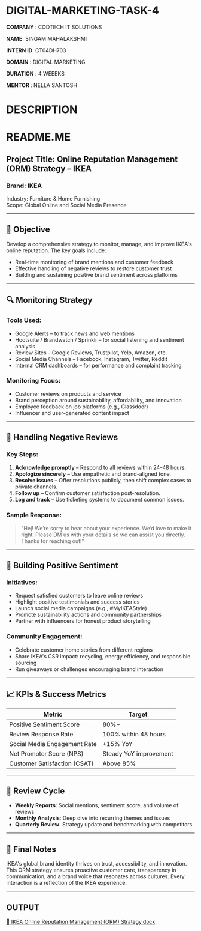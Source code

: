 # DIGITAL-MARKETING-TASK-4

**COMPANY** : CODTECH IT SOLUTIONS

**NAME**: SINGAM MAHALAKSHMI

**INTERN ID**: CT04DH703

**DOMAIN** : DIGITAL MARKETING 

**DURATION** : 4 WEEEKS 

**MENTOR** : NELLA SANTOSH

# DESCRIPTION

# README.ME

## Project Title: Online Reputation Management (ORM) Strategy – IKEA

### Brand: IKEA
Industry: Furniture & Home Furnishing  
Scope: Global Online and Social Media Presence

---

## 📌 Objective

Develop a comprehensive strategy to monitor, manage, and improve IKEA's online reputation. The key goals include:
- Real-time monitoring of brand mentions and customer feedback
- Effective handling of negative reviews to restore customer trust
- Building and sustaining positive brand sentiment across platforms

---

## 🔍 Monitoring Strategy

### Tools Used:
- Google Alerts – to track news and web mentions
- Hootsuite / Brandwatch / Sprinklr – for social listening and sentiment analysis
- Review Sites – Google Reviews, Trustpilot, Yelp, Amazon, etc.
- Social Media Channels – Facebook, Instagram, Twitter, Reddit
- Internal CRM dashboards – for performance and complaint tracking

### Monitoring Focus:
- Customer reviews on products and service
- Brand perception around sustainability, affordability, and innovation
- Employee feedback on job platforms (e.g., Glassdoor)
- Influencer and user-generated content impact

---

## 🚨 Handling Negative Reviews

### Key Steps:
1. **Acknowledge promptly** – Respond to all reviews within 24–48 hours.
2. **Apologize sincerely** – Use empathetic and brand-aligned tone.
3. **Resolve issues** – Offer resolutions publicly, then shift complex cases to private channels.
4. **Follow up** – Confirm customer satisfaction post-resolution.
5. **Log and track** – Use ticketing systems to document common issues.

### Sample Response:
> "Hej! We’re sorry to hear about your experience. We’d love to make it right. Please DM us with your details so we can assist you directly. Thanks for reaching out!"

---

## 💙 Building Positive Sentiment

### Initiatives:
- Request satisfied customers to leave online reviews
- Highlight positive testimonials and success stories
- Launch social media campaigns (e.g., #MyIKEAStyle)
- Promote sustainability actions and community partnerships
- Partner with influencers for honest product storytelling

### Community Engagement:
- Celebrate customer home stories from different regions
- Share IKEA's CSR impact: recycling, energy efficiency, and responsible sourcing
- Run giveaways or challenges encouraging brand interaction

---

## 📈 KPIs & Success Metrics

| Metric                        | Target                  |
|------------------------------|-------------------------|
| Positive Sentiment Score     | 80%+                    |
| Review Response Rate         | 100% within 48 hours    |
| Social Media Engagement Rate | +15% YoY                |
| Net Promoter Score (NPS)     | Steady YoY improvement  |
| Customer Satisfaction (CSAT) | Above 85%               |

---

## 🔁 Review Cycle

- **Weekly Reports**: Social mentions, sentiment score, and volume of reviews
- **Monthly Analysis**: Deep dive into recurring themes and issues
- **Quarterly Review**: Strategy update and benchmarking with competitors

---

## 📝 Final Notes

IKEA's global brand identity thrives on trust, accessibility, and innovation. This ORM strategy ensures proactive customer care, transparency in communication, and a brand voice that resonates across cultures. Every interaction is a reflection of the IKEA experience.

---



## OUTPUT

[📘 IKEA Online Reputation Management (ORM) Strategy.docx](https://github.com/user-attachments/files/21368785/IKEA.Online.Reputation.Management.ORM.Strategy.docx)
































